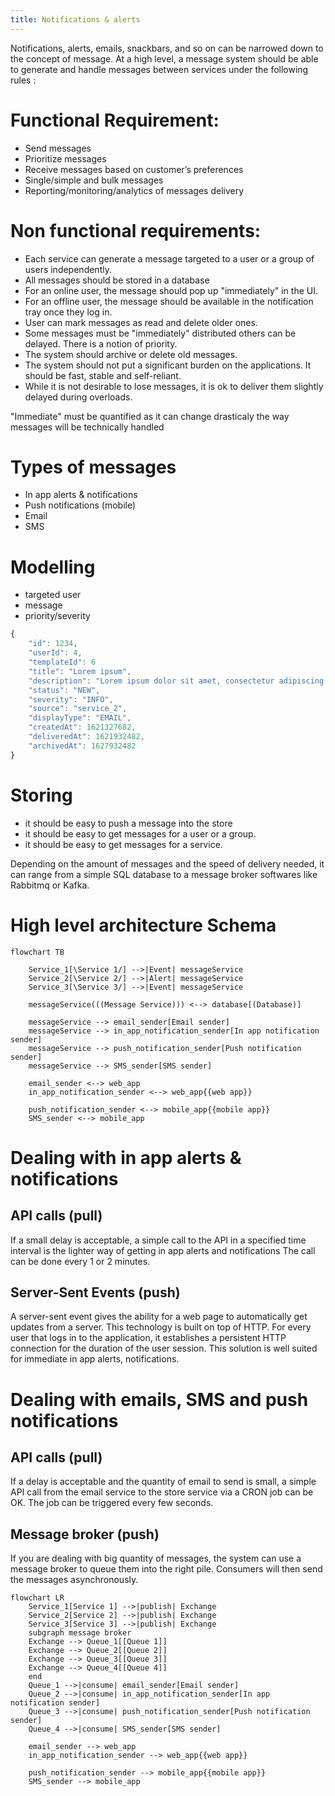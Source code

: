 ```yaml
---
title: Notifications & alerts
---
```


Notifications, alerts, emails, snackbars, and so on can be narrowed down to the concept of message.
At a high level, a message system should be able to generate and handle messages between services under the following rules :

# Functional Requirement:

- Send messages
- Prioritize messages
- Receive messages based on customer’s preferences
- Single/simple and bulk messages
- Reporting/monitoring/analytics of messages delivery

# Non functional requirements:

- Each service can generate a message targeted to a user or a group of users independently.
- All messages should be stored in a database
- For an online user, the message should pop up "immediately" in the UI.
- For an offline user, the message should be available in the notification tray once they log in.
- User can mark messages as read and delete older ones.
- Some messages must be "immediately" distributed others can be delayed. There is a notion of priority. 
- The system should archive or delete old messages.
- The system should not put a significant burden on the applications. It should be fast, stable and self-reliant.
- While it is not desirable to lose messages, it is ok to deliver them slightly delayed during overloads.

"Immediate" must be quantified as it can change drasticaly the way messages will be technically handled 

# Types of messages

- In app alerts & notifications
- Push notifications (mobile)
- Email
- SMS


# Modelling

- targeted user
- message
- priority/severity

```javascript
{
    "id": 1234,
    "userId": 4,
    "templateId": 6
    "title": "Lorem ipsum",
    "description": "Lorem ipsum dolor sit amet, consectetur adipiscing elit, sed do eiusmod tempor",
    "status": "NEW",
    "severity": "INFO",
    "source": "service_2",
    "displayType": "EMAIL",
    "createdAt": 1621327682,
    "deliveredAt": 1621932482,
    "archivedAt": 1627932482
}
```

# Storing

- it should be easy to push a message into the store
- it should be easy to get messages for a user or a group.
- it should be easy to get messages for a service.

Depending on the amount of messages and the speed of delivery needed, it can range from a simple SQL database to a message broker softwares like Rabbitmq or Kafka.

# High level architecture Schema

```mermaid
flowchart TB
    
    Service_1[\Service 1/] -->|Event| messageService
    Service_2[\Service 2/] -->|Alert| messageService
    Service_3[\Service 3/] -->|Event| messageService
    
    messageService(((Message Service))) <--> database[(Database)]

    messageService --> email_sender[Email sender]
    messageService --> in_app_notification_sender[In app notification sender]
    messageService --> push_notification_sender[Push notification sender]
    messageService --> SMS_sender[SMS sender]

    email_sender <--> web_app
    in_app_notification_sender <--> web_app{{web app}}

    push_notification_sender <--> mobile_app{{mobile app}}
    SMS_sender <--> mobile_app

```

# Dealing with in app alerts & notifications

## API calls (pull)

If a small delay is acceptable, a simple call to the API in a specified time interval is the lighter way of getting in app alerts and notifications
The call can be done every 1 or 2 minutes.

## Server-Sent Events (push)

A server-sent event gives the ability for a web page to automatically get updates from a server.
This technology is built on top of HTTP.
For every user that logs in to the application, it establishes a persistent HTTP connection for the duration of the user session.
This solution is well suited for immediate in app alerts, notifications.

# Dealing with emails, SMS and push notifications

## API calls (pull)

If a delay is acceptable and the quantity of email to send is small, a simple API call from the email service to the store service via a CRON job can be OK.
The job can be triggered every few seconds.

## Message broker (push)

If you are dealing with big quantity of messages, the system can use a message broker to queue them into the right pile. Consumers will then send the messages asynchronously.

```mermaid
flowchart LR
    Service_1[Service 1] -->|publish| Exchange
    Service_2[Service 2] -->|publish| Exchange
    Service_3[Service 3] -->|publish| Exchange
    subgraph message broker
    Exchange --> Queue_1[[Queue 1]]
    Exchange --> Queue_2[[Queue 2]]
    Exchange --> Queue_3[[Queue 3]]
    Exchange --> Queue_4[[Queue 4]]
    end
    Queue_1 -->|consume| email_sender[Email sender]
    Queue_2 -->|consume| in_app_notification_sender[In app notification sender]
    Queue_3 -->|consume| push_notification_sender[Push notification sender]
    Queue_4 -->|consume| SMS_sender[SMS sender]

    email_sender --> web_app
    in_app_notification_sender --> web_app{{web app}}

    push_notification_sender --> mobile_app{{mobile app}}
    SMS_sender --> mobile_app

```
